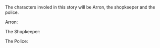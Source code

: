 The characters involed in this story will be Arron, the shopkeeper and the police.

Arron:

The Shopkeeper:

The Police: